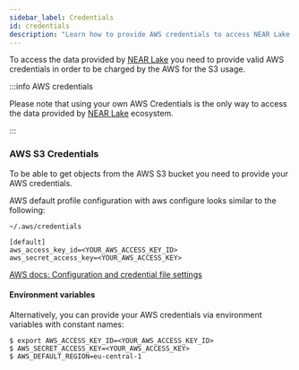 ```yaml
---
sidebar_label: Credentials
id: credentials
description: "Learn how to provide AWS credentials to access NEAR Lake data via S3, including configuration files and environment variables."
---
```


To access the data provided by [NEAR Lake](../near-lake.md) you need to provide valid AWS credentials in order to be charged by the AWS for the S3 usage.

:::info AWS credentials

Please note that using your own AWS Credentials is the only way to access the data provided by [NEAR Lake](../near-lake.md) ecosystem.

:::

### AWS S3 Credentials

To be able to get objects from the AWS S3 bucket you need to provide your AWS credentials.

AWS default profile configuration with aws configure looks similar to the following:

```
~/.aws/credentials
```

```
[default]
aws_access_key_id=<YOUR_AWS_ACCESS_KEY_ID>
aws_secret_access_key=<YOUR_AWS_ACCESS_KEY>
```

[AWS docs: Configuration and credential file settings](https://docs.aws.amazon.com/cli/latest/userguide/cli-configure-files.html)

#### Environment variables

Alternatively, you can provide your AWS credentials via environment variables with constant names:

```
$ export AWS_ACCESS_KEY_ID=<YOUR_AWS_ACCESS_KEY_ID>
$ AWS_SECRET_ACCESS_KEY=<YOUR_AWS_ACCESS_KEY>
$ AWS_DEFAULT_REGION=eu-central-1
```
